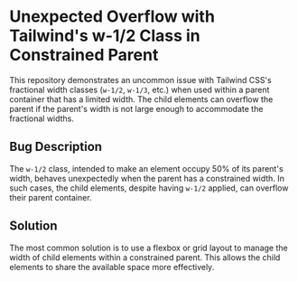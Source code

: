 # Unexpected Overflow with Tailwind's w-1/2 Class in Constrained Parent

This repository demonstrates an uncommon issue with Tailwind CSS's fractional width classes (`w-1/2`, `w-1/3`, etc.) when used within a parent container that has a limited width.  The child elements can overflow the parent if the parent's width is not large enough to accommodate the fractional widths.

## Bug Description

The `w-1/2` class, intended to make an element occupy 50% of its parent's width, behaves unexpectedly when the parent has a constrained width.  In such cases, the child elements, despite having `w-1/2` applied, can overflow their parent container.

## Solution

The most common solution is to use a flexbox or grid layout to manage the width of child elements within a constrained parent.  This allows the child elements to share the available space more effectively.